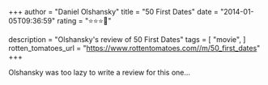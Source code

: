 +++
author = "Daniel Olshansky"
title = "50 First Dates"
date = "2014-01-05T09:36:59"
rating = "⭐⭐⭐🌟"

description = "Olshansky's review of 50 First Dates"
tags = [
    "movie",
]
rotten_tomatoes_url = "https://www.rottentomatoes.com//m/50_first_dates"
+++

Olshansky was too lazy to write a review for this one...
